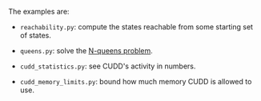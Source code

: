 The examples are:

- `reachability.py`: compute the states reachable from some
  starting set of states.

- `queens.py`: solve the [N-queens problem](
    https://en.wikipedia.org/wiki/Eight_queens_puzzle).

- `cudd_statistics.py`: see CUDD's activity in numbers.

- `cudd_memory_limits.py`: bound how much memory CUDD is
  allowed to use.

